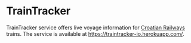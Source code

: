 # TrainTracker

TrainTracker service offers live voyage information for [Croatian Railways](http://www.hzpp.hr/en) trains. The service is available at https://traintracker-io.herokuapp.com/.
